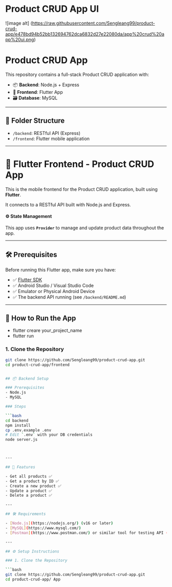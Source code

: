 # Product CRUD App UI

![image alt] (https://raw.githubusercontent.com/Sengleang99/product-crud-app/e478bd94b52bb132694762dca6832d27e22080da/app%20crud%20app%20ui.png)

# Product CRUD App

This repository contains a full-stack Product CRUD application with:

- 📦 **Backend**: Node.js + Express
- 📱 **Frontend**: Flutter App
- 🗃️ **Database**: MySQL

---

## 📁 Folder Structure

- `/backend`: RESTful API (Express)
- `/frontend`: Flutter mobile application

---

# 📱 Flutter Frontend - Product CRUD App

This is the mobile frontend for the Product CRUD application, built using **Flutter**.

It connects to a RESTful API built with Node.js and Express.

#### ⚙️ State Management

This app uses **`Provider`** to manage and update product data throughout the app.

---

## 🛠️ Prerequisites

Before running this Flutter app, make sure you have:

- ✅ [Flutter SDK](https://docs.flutter.dev/get-started/install)
- ✅ Android Studio / Visual Studio Code
- ✅ Emulator or Physical Android Device
- ✅ The backend API running (see `/backend/README.md`)

---

## 🚀 How to Run the App
 - flutter creare your_project_name
 - flutter run

### 1. Clone the Repository

```bash
git clone https://github.com/Sengleang99/product-crud-app.git
cd product-crud-app/frontend


## 📦 Backend Setup

### Prerequisites
- Node.js
- MySQL

### Steps

```bash
cd backend
npm install
cp .env.example .env
# Edit `.env` with your DB credentials
node server.js



---

## 🚀 Features

- Get all products ✅  
- Get a product by ID ✅  
- Create a new product ✅  
- Update a product ✅  
- Delete a product ✅

---

## 🛠️ Requirements

- [Node.js](https://nodejs.org/) (v16 or later)
- [MySQL](https://www.mysql.com/)
- [Postman](https://www.postman.com/) or similar tool for testing API (optional)

---

## ⚙️ Setup Instructions

### 1. Clone the Repository

```bash
git clone https://github.com/Sengleang99/product-crud-app.git
cd product-crud-app/ App

